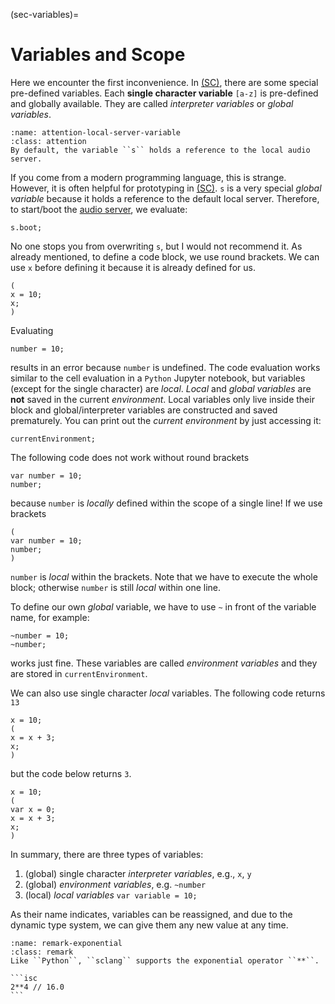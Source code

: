 (sec-variables)=
# Variables and Scope

Here we encounter the first inconvenience. 
In [(SC)](https://supercollider.github.io/), there are some special pre-defined variables. 
Each **single character variable** ``[a-z]`` is pre-defined and globally available.
They are called *interpreter variables* or *global variables*.

```{admonition} The Local Server Variable 
:name: attention-local-server-variable
:class: attention
By default, the variable ``s`` holds a reference to the local audio server.
```

If you come from a modern programming language, this is strange. 
However, it is often helpful for prototyping in [(SC)](https://supercollider.github.io/). 
``s`` is a very special *global variable* because it holds a reference to the default local server. 
Therefore, to start/boot the [audio server](sec-audio-sever), we evaluate:

```isc
s.boot;
```

No one stops you from overwriting ``s``, but I would not recommend it. 
As already mentioned, to define a code block, we use round brackets. 
We can use ``x`` before defining it because it is already defined for us.

```isc
(
x = 10;
x;
)
```

Evaluating

```isc
number = 10;
```

results in an error because ``number`` is undefined. 
The code evaluation works similar to the cell evaluation in a ``Python`` Jupyter notebook, but variables (except for the single character) are *local*.
*Local* and *global variables* are **not** saved in the current *environment*.
Local variables only live inside their block and global/interpreter variables are constructed and saved prematurely.
You can print out the *current environment* by just accessing it:

```isc
currentEnvironment;
```

The following code does not work without round brackets

```isc
var number = 10;
number;
```

because ``number`` is *locally* defined within the scope of a single line!
If we use brackets

```isc
(
var number = 10;
number;
)
```

``number`` is *local* within the brackets.
Note that we have to execute the whole block; otherwise ``number`` is still *local* within one line.

To define our own *global* variable, we have to use ``~`` in front of the variable name, for example:

```isc
~number = 10;
~number;
```

works just fine.
These variables are called *environment variables* and they are stored in ``currentEnvironment``.

We can also use single character *local* variables. The following code returns ``13``

```isc
x = 10;
(
x = x + 3;
x;
)
```

but the code below returns ``3``.

```isc
x = 10;
(
var x = 0;
x = x + 3;
x;
)
```

In summary, there are three types of variables:

1. (global) single character *interpreter variables*, e.g., ``x``, ``y`` 
2. (global) *environment variables*, e.g. ``~number``
3. (local) *local variables* ``var variable = 10;``

As their name indicates, variables can be reassigned, and due to the dynamic type system, we can give them any new value at any time.

````{admonition} Exponential Operator
:name: remark-exponential
:class: remark
Like ``Python``, ``sclang`` supports the exponential operator ``**``.

```isc
2**4 // 16.0
```
````